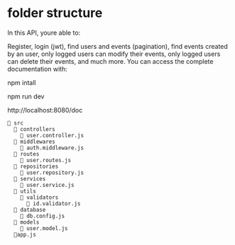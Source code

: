 # folder structure 

In this API, youre able to:

Register, login (jwt), find users and events (pagination), find events created by an user, only logged users can modify their events, only logged users can delete their events, and much more. You can access the complete documentation with:

npm intall

npm run dev

http://localhost:8080/doc

```
📁 src
  📂 controllers
    📄 user.controller.js
  📂 middlewares
    📄 auth.middleware.js
  📂 routes
    📄 user.routes.js
  📂 repositories
    📄 user.repository.js
  📂 services
    📄 user.service.js
  📂 utils
    📂 validators
      📄 id.validator.js
  📂 database
    📄 db.config.js
  📂 models
    📄 user.model.js
  📄app.js
```
